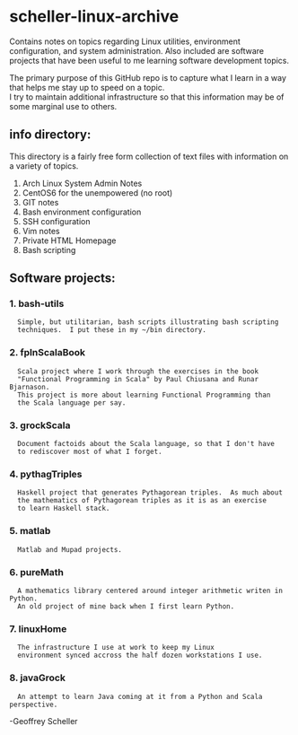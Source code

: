 # scheller-linux-archive

Contains notes on topics regarding Linux utilities,
environment configuration, and system administration.
Also included are software projects that have been
useful to me learning software development topics.

The primary purpose of this GitHub repo is to capture what
I learn in a way that helps me stay up to speed on a topic.  
I try to maintain additional infrastructure so that this
information may be of some marginal use to others.

## info directory:

This directory is a fairly free form collection of text
files with information on a variety of topics.

  1. Arch Linux System Admin Notes
  2. CentOS6 for the unempowered (no root)
  3. GIT notes
  4. Bash environment configuration
  5. SSH configuration
  6. Vim notes
  7. Private HTML Homepage 
  8. Bash scripting

## Software projects:

  ### 1. bash-utils
      Simple, but utilitarian, bash scripts illustrating bash scripting
      techniques.  I put these in my ~/bin directory.

  ### 2. fpInScalaBook
      Scala project where I work through the exercises in the book
      "Functional Programming in Scala" by Paul Chiusana and Runar Bjarnason.
      This project is more about learning Functional Programming than
      the Scala language per say.

  ### 3. grockScala
      Document factoids about the Scala language, so that I don't have
      to rediscover most of what I forget.

  ### 4. pythagTriples
      Haskell project that generates Pythagorean triples.  As much about
      the mathematics of Pythagorean triples as it is as an exercise
      to learn Haskell stack.

  ### 5. matlab
      Matlab and Mupad projects.

  ### 6. pureMath
      A mathematics library centered around integer arithmetic writen in Python.
      An old project of mine back when I first learn Python.  

  ### 7. linuxHome
      The infrastructure I use at work to keep my Linux 
      environment synced accross the half dozen workstations I use.

  ### 8. javaGrock
      An attempt to learn Java coming at it from a Python and Scala perspective.

-Geoffrey Scheller
